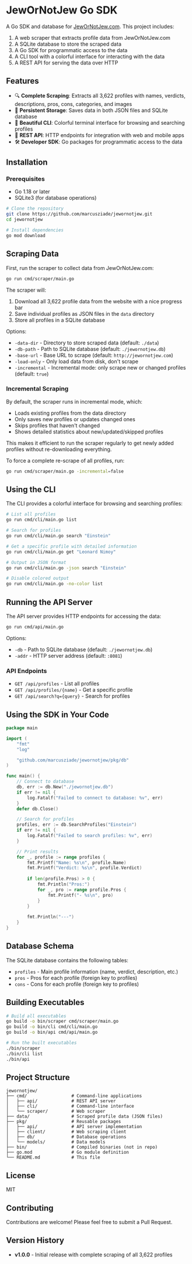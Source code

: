 # JewOrNotJew Go SDK

A Go SDK and database for [JewOrNotJew.com](http://jewornotjew.com). This project includes:

1. A web scraper that extracts profile data from JewOrNotJew.com
2. A SQLite database to store the scraped data
3. A Go SDK for programmatic access to the data
4. A CLI tool with a colorful interface for interacting with the data
5. A REST API for serving the data over HTTP

## Features

- 🔍 **Complete Scraping**: Extracts all 3,622 profiles with names, verdicts, descriptions, pros, cons, categories, and images
- 💾 **Persistent Storage**: Saves data in both JSON files and SQLite database
- 🌈 **Beautiful CLI**: Colorful terminal interface for browsing and searching profiles
- 🚀 **REST API**: HTTP endpoints for integration with web and mobile apps
- 🛠️ **Developer SDK**: Go packages for programmatic access to the data

## Installation

### Prerequisites

- Go 1.18 or later
- SQLite3 (for database operations)

```bash
# Clone the repository
git clone https://github.com/marcusziade/jewornotjew.git
cd jewornotjew

# Install dependencies
go mod download
```

## Scraping Data

First, run the scraper to collect data from JewOrNotJew.com:

```bash
go run cmd/scraper/main.go
```

The scraper will:
1. Download all 3,622 profile data from the website with a nice progress bar
2. Save individual profiles as JSON files in the `data` directory
3. Store all profiles in a SQLite database

Options:
- `-data-dir` - Directory to store scraped data (default: `./data`)
- `-db-path` - Path to SQLite database (default: `./jewornotjew.db`)
- `-base-url` - Base URL to scrape (default: `http://jewornotjew.com`)
- `-load-only` - Only load data from disk, don't scrape
- `-incremental` - Incremental mode: only scrape new or changed profiles (default: `true`)

### Incremental Scraping

By default, the scraper runs in incremental mode, which:
- Loads existing profiles from the data directory
- Only saves new profiles or updates changed ones
- Skips profiles that haven't changed
- Shows detailed statistics about new/updated/skipped profiles

This makes it efficient to run the scraper regularly to get newly added profiles without re-downloading everything.

To force a complete re-scrape of all profiles, run:

```bash
go run cmd/scraper/main.go -incremental=false
```

## Using the CLI

The CLI provides a colorful interface for browsing and searching profiles:

```bash
# List all profiles
go run cmd/cli/main.go list

# Search for profiles
go run cmd/cli/main.go search "Einstein"

# Get a specific profile with detailed information
go run cmd/cli/main.go get "Leonard Nimoy"

# Output in JSON format
go run cmd/cli/main.go -json search "Einstein"

# Disable colored output
go run cmd/cli/main.go -no-color list
```

## Running the API Server

The API server provides HTTP endpoints for accessing the data:

```bash
go run cmd/api/main.go
```

Options:
- `-db` - Path to SQLite database (default: `./jewornotjew.db`)
- `-addr` - HTTP server address (default: `:8081`)

### API Endpoints

- `GET /api/profiles` - List all profiles
- `GET /api/profiles/{name}` - Get a specific profile
- `GET /api/search?q={query}` - Search for profiles

## Using the SDK in Your Code

```go
package main

import (
	"fmt"
	"log"

	"github.com/marcusziade/jewornotjew/pkg/db"
)

func main() {
	// Connect to database
	db, err := db.New("./jewornotjew.db")
	if err != nil {
		log.Fatalf("Failed to connect to database: %v", err)
	}
	defer db.Close()

	// Search for profiles
	profiles, err := db.SearchProfiles("Einstein")
	if err != nil {
		log.Fatalf("Failed to search profiles: %v", err)
	}

	// Print results
	for _, profile := range profiles {
		fmt.Printf("Name: %s\n", profile.Name)
		fmt.Printf("Verdict: %s\n", profile.Verdict)
		
		if len(profile.Pros) > 0 {
			fmt.Println("Pros:")
			for _, pro := range profile.Pros {
				fmt.Printf("- %s\n", pro)
			}
		}
		
		fmt.Println("---")
	}
}
```

## Database Schema

The SQLite database contains the following tables:

- `profiles` - Main profile information (name, verdict, description, etc.)
- `pros` - Pros for each profile (foreign key to profiles)
- `cons` - Cons for each profile (foreign key to profiles)

## Building Executables

```bash
# Build all executables
go build -o bin/scraper cmd/scraper/main.go
go build -o bin/cli cmd/cli/main.go
go build -o bin/api cmd/api/main.go

# Run the built executables
./bin/scraper
./bin/cli list
./bin/api
```

## Project Structure

```
jewornotjew/
├── cmd/                 # Command-line applications
│   ├── api/             # REST API server
│   ├── cli/             # Command-line interface
│   └── scraper/         # Web scraper
├── data/                # Scraped profile data (JSON files)
├── pkg/                 # Reusable packages
│   ├── api/             # API server implementation
│   ├── client/          # Web scraping client
│   ├── db/              # Database operations
│   └── models/          # Data models
├── bin/                 # Compiled binaries (not in repo)
├── go.mod               # Go module definition
└── README.md            # This file
```

## License

MIT

## Contributing

Contributions are welcome! Please feel free to submit a Pull Request.

## Version History

- **v1.0.0** - Initial release with complete scraping of all 3,622 profiles